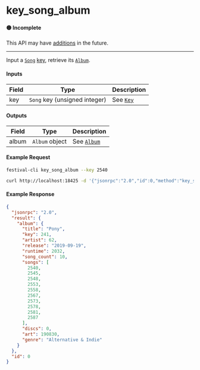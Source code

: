 # key_song_album

#### 🟡 Incomplete
This API may have [additions](/api-stability/marker.md) in the future.

---

Input a [`Song`](/common-objects/song.md) [key](/common-objects/key.md), retrieve its [`Album`](/common-objects/album.md).

#### Inputs

| Field | Type                                         | Description |
|-------|----------------------------------------------|-------------|
| key   | `Song` key (unsigned integer)                | See [`Key`](/common-objects/key.md)

#### Outputs

| Field | Type           | Description |
|-------|----------------|-------------|
| album | `Album` object | See [`Album`](/common-objects/album.md)

#### Example Request
```bash
festival-cli key_song_album --key 2540
```
```bash
curl http://localhost:18425 -d '{"jsonrpc":"2.0","id":0,"method":"key_song_album","params":{"key":2540}}'
```

#### Example Response
```json
{
  "jsonrpc": "2.0",
  "result": {
    "album": {
      "title": "Pony",
      "key": 241,
      "artist": 62,
      "release": "2019-09-19",
      "runtime": 2032,
      "song_count": 10,
      "songs": [
        2540,
        2545,
        2548,
        2553,
        2558,
        2567,
        2573,
        2578,
        2581,
        2587
      ],
      "discs": 0,
      "art": 190830,
      "genre": "Alternative & Indie"
    }
  },
  "id": 0
}
```
